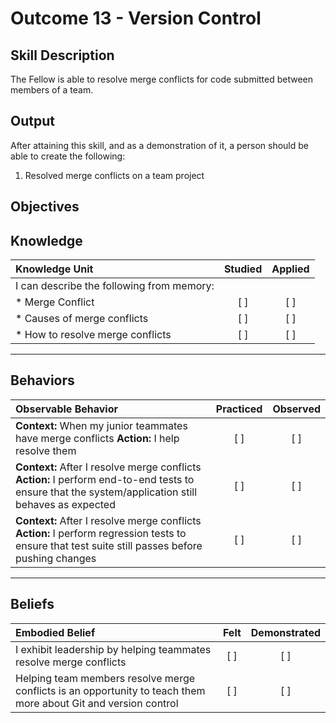 # Outcome 13 - Version Control

**Skill Description**
----------
The Fellow is able to resolve merge conflicts for code submitted between members of a team.

**Output**
----------
After attaining this skill, and as a demonstration of it, a person should be able to create the following:

1. Resolved merge conflicts on a team project


**Objectives**
----------
## **Knowledge**


| Knowledge Unit   |      Studied      | Applied |
|:-------------|:------------------:|:--------:|
| I can describe the following from memory: | | |
| * Merge Conflict | [ ] | [ ]  |
| * Causes of merge conflicts   | [ ] | [ ]  |
| * How to resolve merge conflicts    | [ ] | [ ]  |


----------


## **Behaviors**

| Observable Behavior   |      Practiced      | Observed |
|:-------------|:------------------:|:--------:|
| **Context:** When my junior teammates have merge conflicts **Action:** I help resolve them | [ ] | [ ]  |
| **Context:** After I resolve merge conflicts **Action:** I perform end-to-end tests to ensure that the system/application still behaves as expected | [ ] | [ ]  |
| **Context:** After I resolve merge conflicts **Action:** I perform regression tests to ensure that test suite still passes before pushing changes| [ ] | [ ]  |



----------


## **Beliefs**


| Embodied Belief   |      Felt      | Demonstrated |
|:-------------|:------------------:|:--------:|
| I exhibit leadership by helping teammates resolve merge conflicts | [ ] | [ ]  |
| Helping team members resolve merge conflicts is an opportunity to teach them more about Git and version control | [ ] | [ ]  |


